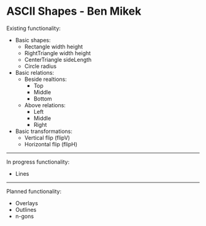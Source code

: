 ASCII Shapes - Ben Mikek
=========================================

Existing functionality:
  + Basic shapes:
    + Rectangle width height
    + RightTriangle width height
    + CenterTriangle sideLength
    + Circle radius
  + Basic relations:
    + Beside realtions:
      + Top
      + Middle
      + Bottom
    + Above relations:
      + Left
      + Middle
      + Right
  + Basic transformations:
    + Vertical flip (flipV)
    + Horizontal flip (flipH)

-----------------------------------------
In progress functionality:
  + Lines
-----------------------------------------
Planned functionality:
  + Overlays
  + Outlines
  + n-gons